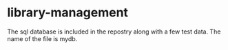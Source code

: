 # library-management
The sql database is included in the repostry along with a few test data. The name of the file is mydb.
